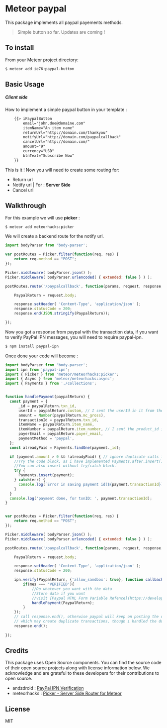 # Meteor paypal
This package implements all paypal payements methods.

> Simple button so far. Updates are coming !

## To install
From your Meteor project directory:
```sh
$ meteor add ie76:paypal-button
```
## Basic Usage

##### Client side
How to implement a simple paypal button in your template :
```html
    {{> iPaypalButton
        email="john.doe@domaine.com"
        itemName="An item name"
        returnUrl="http://domain.com/thankyou"
        notifyUrl="http://domain.com/paypalcallback"
        cancelUrl="http://domain.com/"
        amount="9"
        currency="USD"
        btnText="Subscribe Now"
    }}
```
This is it ! Now you will need to create some routing for:
* Return url
* Notify url | For : **Server Side**
* Cancel url

## Walkthrough
For this example we will use __picker__ :
```sh
$ meteor add meteorhacks:picker
```
We will create a backend route for the notify url.
```js
import bodyParser from 'body-parser';

var postRoutes = Picker.filter(function(req, res) {
    return req.method == "POST";
});

Picker.middleware( bodyParser.json() );
Picker.middleware( bodyParser.urlencoded( { extended: false } ) );

postRoutes.route('/paypalcallback', function(params, request, response, next) {

    PaypalReturn = request.body;

    response.setHeader( 'Content-Type', 'application/json' );
    response.statusCode = 200;
    response.end(JSON.stringify(PaypalReturn));

});
```
Now you got a response from paypal with the transaction data, if you want to verify PayPal IPN messages, you will need to require paypal-ipn.
```sh
$ npm install paypal-ipn
```
Once done your code will become :
```js
import bodyParser from 'body-parser';
import ipn from 'paypal-ipn';
import { Picker } from 'meteor/meteorhacks:picker';
import { Async } from 'meteor/meteorhacks:async';
import { Payments } from './collections';


function handlePayment(paypalReturn) {
  const payment = {
      _id = paypalReturn.txn_id,
      userId = paypalReturn.custom, // I sent the userId in it from the HTML button component.
      amount = Number(paypalReturn.mc_gross),
      transactionId = paypalReturn.txn_id,   
      itemName = paypalReturn.item_name,
      itemNumber = paypalReturn.item_number, // I sent the product_id in it.
      payerEmail = paypalReturn.payer_email,
      paymentMethod = 'paypal',
  };
  const alreadyPaid = Payments.findOne(payment._id); 

  if (payment.amount > 0 && !alreadyPaid) { // ignore duplicate calls from paypal.
    //Try the code block, as i have implemented Payments.after.insert() hook, which may throw an exception.
    //You can also insert without try/catch block.
    try {     
      Payments.insert(payment);
    } catch(err) {
      console.log(`Error in saving payment id(${payment.transactionId}): `, err);
    }
  }
  console.log('payment done, for txnID: ', payment.transactionId);
}


var postRoutes = Picker.filter(function(req, res) {
    return req.method == "POST";
});

Picker.middleware( bodyParser.json() );
Picker.middleware( bodyParser.urlencoded( { extended: false } ) );

postRoutes.route('/paypalcallback', function(params, request, response, next) {

    PaypalReturn = request.body;

    response.setHeader( 'Content-Type', 'application/json' );
    response.statusCode = 200;

    ipn.verify(PaypalReturn, {'allow_sandbox': true}, function callback(err, mes) {
        if(mes === 'VERIFIED'){
            //Do whatever you want with the data
            //Store data if you want
            //visit [Paypal HTML Form Variable Refence](https://developer.paypal.com/docs/classic/paypal-payments-standard/integration-guide/Appx_websitestandard_htmlvariables/) www for more information on PaypalReturn object
            handlePayment(PaypalReturn);
        }
    });
    // call response.end(), otherwise paypal will keep on posting the data on the notify_url.
    // which may create duplicate transactions, though i handled the duplicate check in the handle payment.
    response.end(); 
    
});

```

## Credits
This package uses Open Source components. You can find the source code of their open source projects along with license information below. We acknowledge and are grateful to these developers for their contributions to open source.

* andzdroid : [PayPal IPN Verification](https://github.com/andzdroid/paypal-ipn)
* meteorhacks : [Picker - Server Side Router for Meteor](https://github.com/meteorhacks/picker)


License
----

MIT
